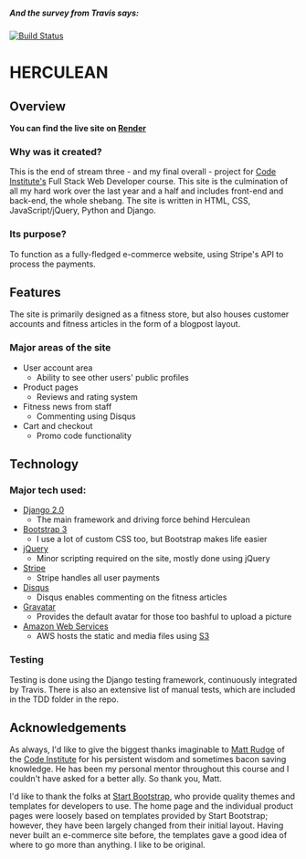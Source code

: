 ##### And the survey from Travis says:

[![Build Status](https://travis-ci.org/ShavingSeagull/Herculean.svg?branch=master)](https://travis-ci.org/ShavingSeagull/Herculean)


# HERCULEAN

## Overview

**You can find the live site on [Render](https://herculean-store.onrender.com/)**

### Why was it created?

This is the end of stream three - and my final overall - project for [Code Institute's](https://www.codeinstitute.net/)
Full Stack Web Developer course. This site is the culmination of all my hard work over
the last year and a half and includes front-end and back-end, the whole shebang.
The site is written in HTML, CSS, JavaScript/jQuery, Python and Django.

### Its purpose?

To function as a fully-fledged e-commerce website, using Stripe's API to process the payments.

## Features

The site is primarily designed as a fitness store, but also houses customer accounts and fitness
articles in the form of a blogpost layout.

### Major areas of the site
- User account area
  - Ability to see other users' public profiles
- Product pages
  - Reviews and rating system
- Fitness news from staff
  - Commenting using Disqus
- Cart and checkout
  - Promo code functionality
  
## Technology

### Major tech used:
- [Django 2.0](https://www.djangoproject.com/)
  - The main framework and driving force behind Herculean
- [Bootstrap 3](https://getbootstrap.com/)
  - I use a lot of custom CSS too, but Bootstrap makes life easier
- [jQuery](https://jquery.com/)
  - Minor scripting required on the site, mostly done using jQuery
- [Stripe](https://stripe.com/)
  - Stripe handles all user payments
- [Disqus](https://disqus.com/)
  - Disqus enables commenting on the fitness articles
- [Gravatar](https://gravatar.com/)
  - Provides the default avatar for those too bashful to upload a picture
- [Amazon Web Services](https://aws.amazon.com/)
  - AWS hosts the static and media files using [S3](https://aws.amazon.com/s3/)
  
### Testing

Testing is done using the Django testing framework, continuously integrated by Travis.
There is also an extensive list of manual tests, which are included in the TDD folder in the repo.

## Acknowledgements

As always, I'd like to give the biggest thanks imaginable to [Matt Rudge](https://github.com/lechien73)
of the [Code Institute](https://www.codeinstitute.net/) for his persistent wisdom and sometimes
bacon saving knowledge. He has been my personal mentor throughout this course and I couldn't have asked for
a better ally. So thank you, Matt.

I'd like to thank the folks at [Start Bootstrap](https://startbootstrap.com/), who provide quality
themes and templates for developers to use. The home page and the individual product pages were loosely
based on templates provided by Start Bootstrap; however, they have been largely changed from their initial
layout. Having never built an e-commerce site before, the templates gave a good idea of where to go more than
anything. I like to be original.
